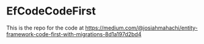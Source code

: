 # EfCodeCodeFirst
This is the repo for the code at https://medium.com/@josiahmahachi/entity-framework-code-first-with-migrations-8d1a197d2bd4
